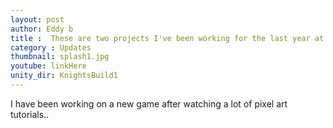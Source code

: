 ```yaml
---
layout: post
author: Eddy b
title :  These are two projects I've been working for the last year at Twinkl
category : Updates
thumbnail: splash1.jpg
youtube: linkHere
unity_dir: KnightsBuild1
---
```

I have been working on a new game after watching a lot of pixel art tutorials.. 